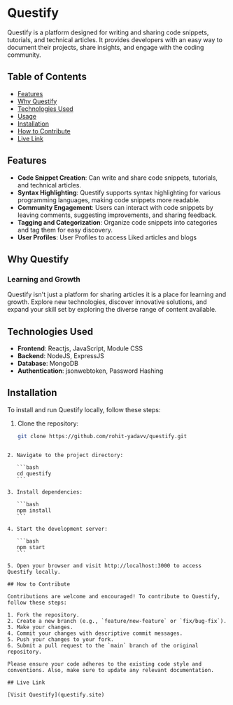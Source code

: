 # Questify

Questify is a platform designed for writing and sharing code snippets, tutorials, and technical articles. It provides developers with an easy way to document their projects, share insights, and engage with the coding community.

## Table of Contents

- [Features](#features)
- [Why Questify](#why-questify)
- [Technologies Used](#technologies-used)
- [Usage](#usage)
- [Installation](#installation)
- [How to Contribute](#how-to-contribute)
- [Live Link](#live-link)

## Features

- **Code Snippet Creation**: Can write and share code snippets, tutorials, and technical articles.
- **Syntax Highlighting**: Questify supports syntax highlighting for various programming languages, making code snippets more readable.
- **Community Engagement**: Users can interact with code snippets by leaving comments, suggesting improvements, and sharing feedback.
- **Tagging and Categorization**: Organize code snippets into categories and tag them for easy discovery.
- **User Profiles**: User Profiles to access Liked articles and blogs

## Why Questify

### Learning and Growth

Questify isn't just a platform for sharing articles it is a place for learning and growth. Explore new technologies, discover innovative solutions, and expand your skill set by exploring the diverse range of content available.

## Technologies Used

- **Frontend**: Reactjs, JavaScript, Module CSS
- **Backend**: NodeJS, ExpressJS
- **Database**: MongoDB
- **Authentication**: jsonwebtoken, Password Hashing

## Installation

To install and run Questify locally, follow these steps:

1. Clone the repository:
   ```bash
   git clone https://github.com/rohit-yadavv/questify.git
   ```

````

2. Navigate to the project directory:

   ```bash
   cd questify
   ```

3. Install dependencies:

   ```bash
   npm install
   ```

4. Start the development server:

   ```bash
   npm start
   ```

5. Open your browser and visit http://localhost:3000 to access Questify locally.

## How to Contribute

Contributions are welcome and encouraged! To contribute to Questify, follow these steps:

1. Fork the repository.
2. Create a new branch (e.g., `feature/new-feature` or `fix/bug-fix`).
3. Make your changes.
4. Commit your changes with descriptive commit messages.
5. Push your changes to your fork.
6. Submit a pull request to the `main` branch of the original repository.

Please ensure your code adheres to the existing code style and conventions. Also, make sure to update any relevant documentation.

## Live Link

[Visit Questify](questify.site)

````
